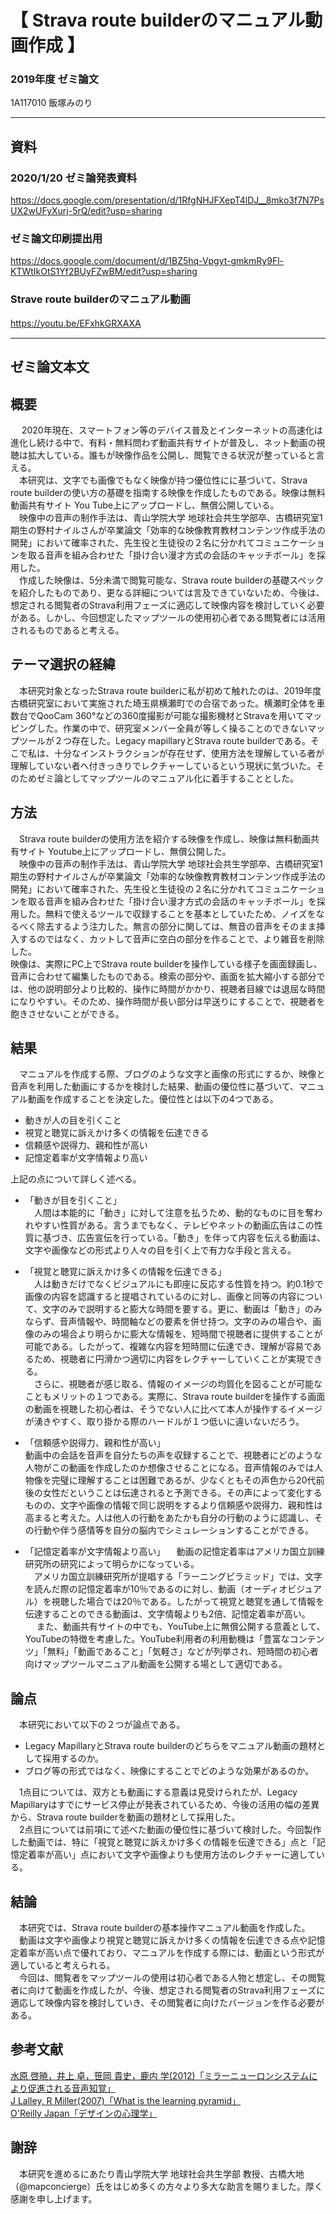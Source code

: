 # 【 Strava route builderのマニュアル動画作成 】
    
### 2019年度 ゼミ論文
1A117010 飯塚みのり
　  
 ***
    
## 資料
    
### 2020/1/20 ゼミ論発表資料
https://docs.google.com/presentation/d/1RfgNHJFXepT4lDJ__8mko3f7N7PsUX2wUFyXurj-5rQ/edit?usp=sharing
    
### ゼミ論文印刷提出用
https://docs.google.com/document/d/1BZ5hq-Vpgyt-gmkmRy9Fl-KTWtIkOtS1Yf2BUyFZwBM/edit?usp=sharing
    
### Strave route builderのマニュアル動画
https://youtu.be/EFxhkGRXAXA
　  
    
   
***
    
## ゼミ論文本文
    
## 概要
   
　 2020年現在、スマートフォン等のデバイス普及とインターネットの高速化は進化し続ける中で、有料・無料問わず動画共有サイトが普及し、ネット動画の視聴は拡大している。誰もが映像作品を公開し、閲覧できる状況が整っていると言える。    
　本研究は、文字でも画像でもなく映像が持つ優位性にに基づいて、Strava route builderの使い方の基礎を指南する映像を作成したものである。映像は無料動画共有サイト You Tube上にアップロードし、無償公開している。    
　映像中の音声の制作手法は、青山学院大学 地球社会共生学部卒、古橋研究室1期生の野村ナイルさんが卒業論文「効率的な映像教育教材コンテンツ作成手法の開発」において確率された、先生役と生徒役の２名に分かれてコミュニケーションを取る音声を組み合わせた「掛け合い漫才方式の会話のキャッチボール」を採用した。   
　作成した映像は、5分未満で閲覧可能な、Strava route builderの基礎スペックを紹介したものであり、更なる詳細については言及できていないため、今後は、想定される閲覧者のStrava利用フェーズに適応して映像内容を検討していく必要がある。しかし、今回想定したマップツールの使用初心者である閲覧者には活用されるものであると考える。   
   
   
   
## テーマ選択の経緯


　本研究対象となったStrava route builderに私が初めて触れたのは、2019年度古橋研究室において実施された埼玉県横瀬町での合宿であった。横瀬町全体を車数台でQooCam 360°などの360度撮影が可能な撮影機材とStravaを用いてマッピングした。作業の中で、研究室メンバー全員が等しく操ることのできないマップツールが２つ存在した。Legacy mapillaryとStrava route builderである。そこで私は、十分なインストラクションが存在せず、使用方法を理解している者が理解していない者へ付きっきりでレクチャーしているという現状に気づいた。そのためゼミ論としてマップツールのマニュアル化に着手することとした。   



## 方法

　Strava route builderの使用方法を紹介する映像を作成し、映像は無料動画共有サイト Youtube上にアップロードし、無償公開した。   
　映像中の音声の制作手法は、青山学院大学 地球社会共生学部卒、古橋研究室1期生の野村ナイルさんが卒業論文「効率的な映像教育教材コンテンツ作成手法の開発」において確率された、先生役と生徒役の２名に分かれてコミュニケーションを取る音声を組み合わせた「掛け合い漫才方式の会話のキャッチボール」を採用した。無料で使えるツールで収録することを基本としていたため、ノイズをなるべく除去するよう注力した。無言の部分に関しては、無音の音声をそのまま挿入するのではなく、カットして音声に空白の部分を作ることで、より雑音を削除した。   
 映像は、実際にPC上でStrava route builderを操作している様子を画面録画し、音声に合わせて編集したものである。検索の部分や、画面を拡大縮小する部分では、他の説明部分より比較的、操作に時間がかかり、視聴者目線では退屈な時間になりやすい。そのため、操作時間が長い部分は早送りにすることで、視聴者を飽きさせないことができる。   



## 結果

　マニュアルを作成する際、ブログのような文字と画像の形式にするか、映像と音声を利用した動画にするかを検討した結果、動画の優位性に基づいて、マニュアル動画を作成することを決定した。優位性とは以下の4つである。   

- 動きが人の目を引くこと
- 視覚と聴覚に訴えかけ多くの情報を伝達できる
- 信頼感や説得力、親和性が高い
- 記憶定着率が文字情報より高い

上記の点について詳しく述べる。

- 「動きが目を引くこと」   
　人間は本能的に「動き」に対して注意を払うため、動的なものに目を奪われやすい性質がある。言うまでもなく、テレビやネットの動画広告はこの性質に基づき、広告宣伝を行っている。「動き」を伴って内容を伝える動画は、文字や画像などの形式より人々の目を引く上で有力な手段と言える。

- 「視覚と聴覚に訴えかけ多くの情報を伝達できる」   
　人は動きだけでなくビジュアルにも即座に反応する性質を持つ。約0.1秒で画像の内容を認識すると提唱されているのに対し、画像と同等の内容について、文字のみで説明すると膨大な時間を要する。更に、動画は「動き」のみならず、音声情報や、時間軸などの要素を併せ持つ。文字のみの場合や、画像のみの場合より明らかに膨大な情報を、短時間で視聴者に提供することが可能である。したがって、複雑な内容を短時間に伝達でき、理解が容易であるため、視聴者に円滑かつ適切に内容をレクチャーしていくことが実現できる。    
　さらに、視聴者が感じ取る、情報のイメージの均質化を図ることが可能なこともメリットの１つである。実際に、Strava route builderを操作する画面の動画を視聴した初心者は、そうでない人に比べて本人が操作するイメージが湧きやすく、取り掛かる際のハードルが１つ低いに違いないだろう。   
 
 - 「信頼感や説得力、親和性が高い」   
  動画中の会話を音声を自分たちの声を収録することで、視聴者にどのような人物がこの動画を作成したのか想像させることになる。音声情報のみでは人物像を完璧に理解することは困難であるが、少なくともその声色から20代前後の女性だということは伝達されると予測できる。その声によって変化するものの、文字や画像の情報で同じ説明をするより信頼感や説得力、親和性は高まると考えた。人は他人の行動をあたかも自分の行動のように認識し、その行動や伴う感情等を自分の脳内でシミュレーションすることができる。　　　　
  
- 「記憶定着率が文字情報より高い」
　動画の記憶定着率はアメリカ国立訓練研究所の研究によって明らかになっている。   
　アメリカ国立訓練研究所が提唱する「ラーニングピラミッド」では、文字を読んだ際の記憶定着率が10％であるのに対し、動画（オーディオビジュアル）を視聴した場合では20％である。したがって視覚と聴覚を通して情報を伝達することのできる動画は、文字情報よりも2倍、記憶定着率が高い。   
　
また、動画共有サイトの中でも、YouTube上に無償公開する意義として、YouTubeの特徴を考慮した。YouTube利用者の利用動機は「豊富なコンテンツ」「無料」「動画であること」「気軽さ」などが列挙され、短時間の初心者向けマップツールマニュアル動画を公開する場として適切である。



## 論点

　本研究において以下の２つが論点である。

- Legacy MapillaryとStrava route builderのどちらをマニュアル動画の題材として採用するのか。  
- ブログ等の形式ではなく、映像にすることでどのような効果があるのか。   

　1点目については、双方とも動画にする意義は見受けられたが、Legacy Mapillaryはすでにサービス停止が発表されているため、今後の活用の幅の差異から、Strava route builderを動画の題材として採用した。   
　2点目については前項にて述べた動画の優位性に基づいて検討した。今回製作した動画では、特に「視覚と聴覚に訴えかけ多くの情報を伝達できる」点と「記憶定着率が高い」点において文字や画像よりも使用方法のレクチャーに適している。   



## 結論

　本研究では、Strava route builderの基本操作マニュアル動画を作成した。   
　動画は文字や画像より視覚と聴覚に訴えかけ多くの情報を伝達できる点や記憶定着率が高い点で優れており、マニュアルを作成する際には、動画という形式が適していると考えられる。  
　今回は、閲覧者をマップツールの使用は初心者である人物と想定し、その閲覧者に向けて動画を作成したが、今後、想定される閲覧者のStrava利用フェーズに適応して映像内容を検討していき、その閲覧者に向けたバージョンを作る必要がある。   



## 参考文献


[水原 啓暁，井上 卓，笹岡 貴史，鹿内 学(2012)「ミラーニューロンシステムにより促進される音声知覚」](https://www.jstage.jst.go.jp/article/cogpsy/2012/0/2012_12/_pdf/-char/ja)   
[J Lalley, R Miller(2007)「What is the learning pyramid」](https://drwilda.com/2013/03/06/what-is-the-learning-pyramid/)    
[O'Reilly Japan「デザインの心理学」](https://www.oreilly.co.jp/pub/9784873115573/100Things_sample.pdf)    

## 謝辞

　本研究を進めるにあたり青山学院大学 地球社会共生学部 教授、古橋大地（@mapconcierge）氏をはじめ多くの方々より多大な助言を賜りました。厚く感謝を申し上げます。


